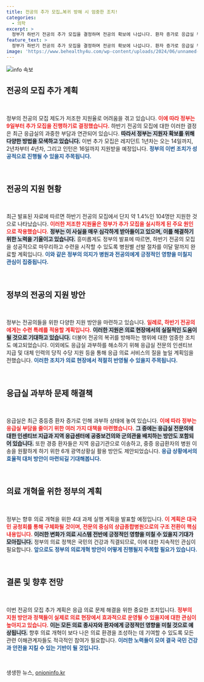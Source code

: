 ```yaml
---
title: 전공의 추가 모집…복귀 방해 시 엄중한 조치!
categories:
  - 의학
excerpt: >
  정부가 하반기 전공의 추가 모집을 결정하며 전공의 확보에 나섭니다. 환자 증가로 응급실 부담이 커지는 가운데, 지원자 혜택은 물론 신상 보호에도 엄중 조치할 방침입니다.
feature_text: >
  정부가 하반기 전공의 추가 모집을 결정하며 전공의 확보에 나섭니다. 환자 증가로 응급실 부담이 커지는 가운데, 지원자 혜택은 물론 신상 보호에도 엄중 조치할 방침입니다.
image: 'https://www.behealthy4u.com/wp-content/uploads/2024/06/unnamed-file.png'
---
```


<p><img src="https://www.behealthy4u.com/wp-content/uploads/2024/06/unnamed-file.png" alt="info 속보" /></p>

<h2 data-ke-size="size26">전공의 모집 추가 계획</h2>

<p data-ke-size="size16">&nbsp;</p>

<p>정부의 전공의 모집 제도가 저조한 지원율로 어려움을 겪고 있습니다. <b><span style="color: #ee2323;">이에 따라 정부는 9일부터 추가 모집을 진행하기로 결정했습니다.</span></b> 하반기 전공의 모집에 대한 이러한 결정은 최근 응급실의 과중한 부담과 연관되어 있습니다. <b><span style="background-color: #21538527;">따라서 정부는 지원자 확보를 위해 다양한 방법을 모색하고 있습니다.</span></b> 이번 추가 모집은 레지던트 1년차는 오는 14일까지, 2년차부터 4년차, 그리고 인턴은 16일까지 지원받을 예정입니다. <b><span style="color: #1a5490;">정부의 이번 조치가 성공적으로 진행될 수 있을지 주목됩니다.</span></b></p>

<p data-ke-size="size16">&nbsp;</p>

<h2 data-ke-size="size26">전공의 지원 현황</h2>

<p data-ke-size="size16">&nbsp;</p>

<p>최근 발표된 자료에 따르면 하반기 전공의 모집에서 단지 약 1.4%인 104명만 지원한 것으로 나타났습니다. <b><span style="color: #ee2323;">이러한 저조한 지원율은 정부가 추가 모집을 실시하게 된 주요 원인으로 작용했습니다.</span></b> <b><span style="background-color: #21538527;">정부는 이 사실을 매우 심각하게 받아들이고 있으며, 이를 해결하기 위한 노력을 기울이고 있습니다.</span></b> 흥미롭게도 정부의 발표에 따르면, 하반기 전공의 모집을 성공적으로 마무리하고 수련을 시작할 수 있도록 병원별 선발 절차를 이달 말까지 완료할 계획입니다. <b><span style="color: #1a5490;">이와 같은 정부의 의지가 병원과 전공의에게 긍정적인 영향을 미칠지 관심이 집중됩니다.</span></b></p>

<p data-ke-size="size16">&nbsp;</p>

<h2 data-ke-size="size26">정부의 전공의 지원 방안</h2>

<p data-ke-size="size16">&nbsp;</p>

<p>정부는 전공의들을 위한 다양한 지원 방안을 마련하고 있습니다. <b><span style="color: #ee2323;">일례로, 하반기 전공의에게는 수련 특례를 적용할 계획입니다.</span></b> <b><span style="background-color: #21538527;">이러한 지원은 의료 현장에서의 실질적인 도움이 될 것으로 기대하고 있습니다.</span></b> 더불어 전공의 복귀를 방해하는 행위에 대한 엄중한 조치도 예고되었습니다. 이외에도 응급실 과부하를 해소하기 위해 응급실 전문의 인센티브 지급 및 대체 인력의 당직 수당 지원 등을 통해 응급 의료 서비스의 질을 높일 계획임을 전했습니다. <b><span style="color: #1a5490;">이러한 조치가 의료 현장에서 적절히 반영될 수 있을지 주목됩니다.</span></b></p>

<p data-ke-size="size16">&nbsp;</p>

<h2 data-ke-size="size26">응급실 과부하 문제 해결책</h2>

<p data-ke-size="size16">&nbsp;</p>

<p>응급실은 최근 중등증 환자 증가로 인해 과부하 상태에 놓여 있습니다. <b><span style="color: #ee2323;">이에 따라 정부는 응급실 부담을 줄이기 위한 여러 가지 대책을 마련했습니다.</span></b> <b><span style="background-color: #21538527;">그 중에는 응급실 전문의에 대한 인센티브 지급과 지역 응급센터에 공중보건의와 군의관을 배치하는 방안도 포함되어 있습니다.</span></b> 또한 경증 환자들은 지역 응급기관으로 이송하고, 중증 응급환자의 병원 이송을 원활하게 하기 위한 6개 광역상황실 활용 방안도 제안되었습니다. <b><span style="color: #1a5490;">응급 상황에서의 효율적 대처 방안이 마련되길 기대해봅니다.</span></b></p>

<p data-ke-size="size16">&nbsp;</p>

<h2 data-ke-size="size26">의료 개혁을 위한 정부의 계획</h2>

<p data-ke-size="size16">&nbsp;</p>

<p>정부는 향후 의료 개혁을 위한 4대 과제 실행 계획을 발표할 예정입니다. <b><span style="color: #ee2323;">이 계획은 대국민 공청회를 통해 구체화될 것이며, 전문의 중심의 상급종합병원으로의 구조 전환이 핵심 내용입니다.</span></b> <b><span style="background-color: #21538527;">이러한 변화가 의료 시스템 전반에 긍정적인 영향을 미칠 수 있을지 기대가 모아집니다.</span></b> 정부의 의료 정책은 국민의 건강과 직결되므로, 이에 대한 지속적인 관심이 필요합니다. <b><span style="color: #1a5490;">앞으로도 정부의 의료개혁 방안이 어떻게 진행될지 주목할 필요가 있습니다.</span></b></p>

<p data-ke-size="size16">&nbsp;</p>

<h2 data-ke-size="size26">결론 및 향후 전망</h2>

<p data-ke-size="size16">&nbsp;</p>

<p>이번 전공의 모집 추가 계획은 응급 의료 문제 해결을 위한 중요한 조치입니다. <b><span style="color: #ee2323;">정부의 지원 방안과 정책들이 실제로 의료 현장에서 효과적으로 운영될 수 있을지에 대한 관심이 높아지고 있습니다.</span></b> <b><span style="background-color: #21538527;">이는 모든 의료 종사자와 환자에게 긍정적인 영향을 미칠 것으로 예상됩니다.</span></b> 향후 의료 개혁이 보다 나은 의료 환경을 조성하는 데 기여할 수 있도록 모든 관련 이해관계자들도 적극적인 참여가 필요합니다. <b><span style="color: #1a5490;">이러한 노력들이 모여 결국 국민 건강과 안전을 지킬 수 있는 기반이 될 것입니다.</span></b></p>

<p data-ke-size="size16">&nbsp;</p>
생생한 뉴스, <a href="https://onioninfo.kr" rel="dofollow">onioninfo.kr</a>


